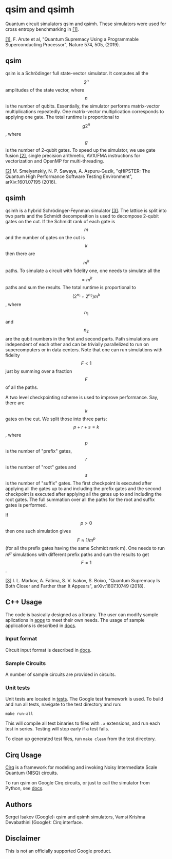 # qsim and qsimh

Quantum circuit simulators qsim and qsimh. These simulators were used for cross
entropy benchmarking in
[[1]](https://www.nature.com/articles/s41586-019-1666-5).

[[1]](https://www.nature.com/articles/s41586-019-1666-5), F. Arute et al,
"Quantum Supremacy Using a Programmable Superconducting Processor",
Nature 574, 505, (2019).

## qsim

qsim is a Schrödinger full state-vector simulator. It computes all the $$2^n$$
amplitudes of the state vector, where $$n$$ is the number of qubits.
Essentially, the simulator performs matrix-vector multiplications repeatedly.
One matrix-vector multiplication corresponds to applying one gate.
The total runtime is proportional to $$g2^n$$, where $$g$$ is the number of
2-qubit gates. To speed up the simulator, we use gate fusion
[[2]](https://arxiv.org/abs/1601.07195), single precision arithmetic, AVX/FMA
instructions for vectorization and OpenMP for multi-threading.

[[2]](https://arxiv.org/abs/1601.07195) M. Smelyanskiy, N. P. Sawaya,
A. Aspuru-Guzik, "qHiPSTER: The Quantum High Performance Software Testing
Environment", arXiv:1601.07195 (2016).

## qsimh

qsimh is a hybrid Schrödinger-Feynman simulator
[[3]](https://arxiv.org/abs/1807.10749). The lattice is split into two parts
and the Schmidt decomposition is used to decompose 2-qubit gates on the
cut. If the Schmidt rank of each gate is $$m$$ and the number of gates on
the cut is $$k$$ then there are $$m^k$$ paths. To simulate a circuit with
fidelity one, one needs to simulate all the $$=m^k$$ paths and sum the results.
The total runtime is proportional to $$(2^{n_1} + 2^{n_2})m^k$$, where $$n_1$$
and $$n_2$$ are the qubit numbers in the first and second parts. Path
simulations are independent of each other and can be trivially parallelized
to run on supercomputers or in data centers. Note that one can run simulations
with fidelity $$F < 1$$ just by summing over a fraction $$F$$ of all the paths.

A two level checkpointing scheme is used to improve performance. Say, there
are $$k$$ gates on the cut. We split those into three parts: $$p+r+s=k$$, where
$$p$$ is the number of "prefix" gates, $$r$$ is the number of "root" gates and
$$s$$ is the number of "suffix" gates. The first checkpoint is executed after
applying all the gates up to and including the prefix gates and the second
checkpoint is executed after applying all the gates up to and including the
root gates. The full summation over all the paths for the root and suffix gates
is performed.

If $$p>0$$ then one such simulation gives $$F\approx 1/m^p$$ (for all the
prefix gates having the same Schmidt rank m). One needs to run $m^p$
simulations with different prefix paths and sum the results to get $$F = 1$$.

[[3]](https://arxiv.org/abs/1807.10749) I. L. Markov, A. Fatima, S. V. Isakov,
S. Boixo, "Quantum Supremacy Is Both Closer and Farther than It Appears",
arXiv:1807.10749 (2018).

## C++ Usage

The code is basically designed as a library. The user can modify sample
aplications in [apps](apps) to meet their own needs. The usage of sample
applications is described in [docs](docs/usage.md).

### Input format

Circuit input format is described in [docs](docs/input_format.md).

### Sample Circuits

A number of sample circuits are provided in
circuits.

### Unit tests

Unit tests are located in [tests](tests). The Google test framework is used.
To build and run all tests, navigate to the test directory and run:
```
make run-all
```
This will compile all test binaries to files with `.x` extensions, and run each
test in series. Testing will stop early if a test fails.

To clean up generated test files, run `make clean` from the test directory.

## Cirq Usage

[Cirq](https://github.com/quantumlib/cirq) is a framework for modeling and
invoking Noisy Intermediate Scale Quantum (NISQ) circuits.

To run qsim on Google Cirq circuits, or just to call the simulator from Python,
see [docs](docs/cirq_interface.md).

## Authors

Sergei Isakov (Google): qsim and qsimh simulators, Vamsi Krishna Devabathini
(Google): Cirq interface.

## Disclaimer

This is not an officially supported Google product.
